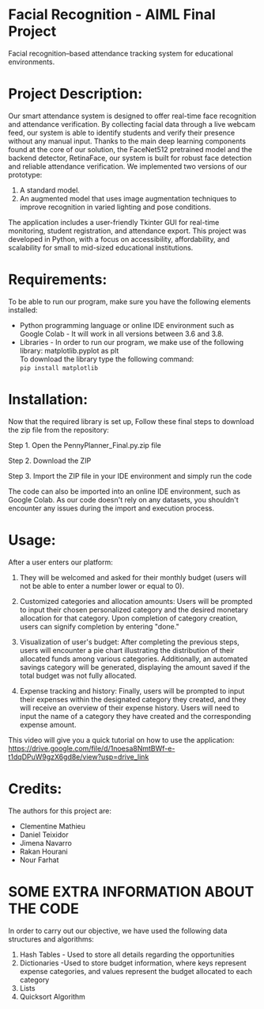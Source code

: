 # Facial Recognition - AIML Final Project

Facial recognition–based attendance tracking system for educational environments. 

# Project Description:

Our smart attendance system is designed to offer real-time face recognition and attendance verification. By collecting facial data through a live webcam feed, our system is able to identify students and verify their presence without any manual input. Thanks to the main deep learning components found at the core of our solution, the FaceNet512 pretrained model and the backend detector, RetinaFace, our system is built for robust face detection and reliable attendance verification. We implemented two versions of our prototype:

  1. A standard model.
  2. An augmented model that uses image augmentation techniques to improve recognition in varied lighting and pose conditions.
     
The application includes a user-friendly Tkinter GUI for real-time monitoring, student registration, and attendance export. This project was developed in Python, with a focus on accessibility, affordability, and scalability for small to mid-sized educational institutions.

# Requirements:

To be able to run our program, make sure you have the following elements installed:

  - Python programming language or online IDE environment such as Google Colab - It will work in all versions between 3.6 and 3.8. 
  - Libraries - In order to run our program, we make use of the following library: matplotlib.pyplot as plt  
        To download the library type the following command:   
    ```pip install matplotlib ``` 

# Installation:
  
Now that the required library is set up, Follow these final steps to download the zip file from the repository:
 
Step 1. Open the PennyPlanner_Final.py.zip file

Step 2. Download the ZIP

Step 3. Import the ZIP file in your IDE environment and simply run the code

The code can also be imported into an online IDE environment, such as Google Colab. As our code doesn't rely on any datasets, you shouldn't encounter any issues during the import and execution process.

# Usage:

After a user enters our platform:

1) They will be welcomed and asked for their monthly budget (users will not be able to enter a number lower or equal to 0).
 

2) Customized categories and allocation amounts: Users will be prompted to input their chosen personalized category and the desired monetary allocation for that category. Upon completion of category creation, users can signify completion by entering "done."


3) Visualization of user's budget: After completing the previous steps, users will encounter a pie chart illustrating the distribution of their allocated funds among various categories. Additionally, an automated savings category will be generated, displaying the amount saved if the total budget was not fully allocated.


4) Expense tracking and history: Finally, users will be prompted to input their expenses within the designated category they created, and they will receive an overview of their expense history. Users will need to input the name of a category they have created and the corresponding expense amount.

This video will give you a quick tutorial on how to use the application:
https://drive.google.com/file/d/1noesa8NmtBWf-e-t1dqDPuW9gzX6gd8e/view?usp=drive_link

# Credits:

The authors for this project are:   

- Clementine Mathieu 
- Daniel Teixidor
- Jimena Navarro
- Rakan Hourani 
- Nour Farhat

# SOME EXTRA INFORMATION ABOUT THE CODE

In order to carry out our objective, we have used the following data structures and algorithms:

  1. Hash Tables - Used to store all details regarding the opportunities
  2.  Dictionaries -Used to store budget information, where keys represent expense categories, and values represent the budget allocated to each category
  3. Lists
  4. Quicksort Algorithm 


